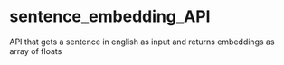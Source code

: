 # sentence_embedding_API
API that gets a sentence in english as input and returns  embeddings as array of floats
